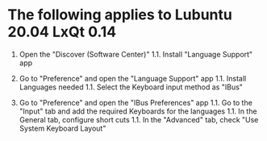 # The following applies to Lubuntu 20.04 LxQt 0.14

1. Open the "Discover (Software Center)"
1.1. Install "Language Support" app

1. Go to "Preference" and open the "Language Support" app
1.1. Install Languages needed
1.1. Select the Keyboard input method as "IBus"

1. Go to "Preference" and open the "IBus Preferences" app
1.1.  Go to the "Input" tab and add the required Keyboards for the languages
1.1.  In the General tab, configure short cuts
1.1.  In the "Advanced" tab, check "Use System Keyboard Layout"
